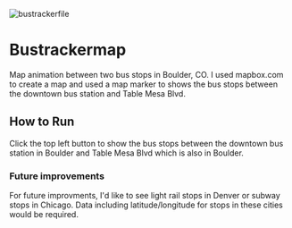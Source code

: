 ![bustrackerfile](https://user-images.githubusercontent.com/47950900/179061489-4460b784-bf2d-4cbc-96a1-f229bbfd2fb0.jpeg)


# Bustrackermap
Map animation between two bus stops in Boulder, CO. I used mapbox.com to create a map and used a map marker to shows the bus stops between the downtown bus station
and Table Mesa Blvd. 
## How to Run
Click the top left button to show the bus stops between the downtown bus station in Boulder and Table Mesa Blvd which is also in Boulder.
### Future improvements
For future improvments, I'd like to see light rail stops in Denver or subway stops in Chicago. Data including latitude/longitude for stops in these cities would be required. 
